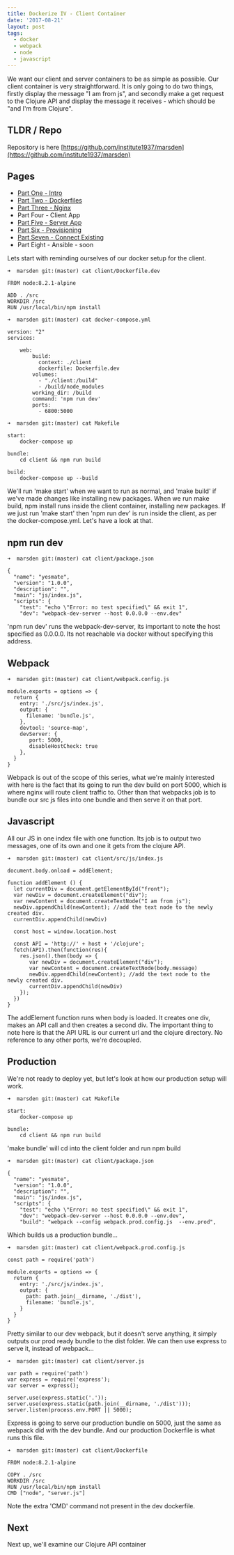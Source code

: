 ```yaml
---
title: Dockerize IV - Client Container
date: '2017-08-21'
layout: post
tags: 
  - docker
  - webpack
  - node
  - javascript
---
```


We want our client and server containers to be as simple as possible. Our client container is very straightforward. It is only going to do two things, firstly display the message "I am from js", and secondly make a get request to the Clojure API and display the message it receives - which should be "and I'm from Clojure".

TLDR / Repo
----

Repository is here [https://github.com/institute1937/marsden](https://github.com/institute1937/marsden) 

Pages
----

* [Part One - Intro](../2017-08-17---dockerize-i-intro/)
* [Part Two - Dockerfiles](../2017-08-18---dockerize-ii-dockerfiles/)
* [Part Three - Nginx](../2017-08-21---dockerize-iii-nginx/) 
* Part Four - Client App
* [Part Five - Server App](../2017-08-21---dockerize-v-clojure-container/) 
* [Part Six - Provisioning](../2017-08-21---dockerize-vi-provision-exoscale/ )
* [Part Seven - Connect Existing](../2017-08-23---dockerize-vii-connect-existing-machine/) 
* Part Eight - Ansible - soon

Lets start with reminding ourselves of our docker setup for the client.

```
➜  marsden git:(master) cat client/Dockerfile.dev
```
```
FROM node:8.2.1-alpine

ADD . /src
WORKDIR /src
RUN /usr/local/bin/npm install
```

```
➜  marsden git:(master) cat docker-compose.yml
```
```
version: "2"
services:

    web:
        build:
          context: ./client
          dockerfile: Dockerfile.dev
        volumes:
          - "./client:/build"
          - /build/node_modules
        working_dir: /build
        command: 'npm run dev'
        ports:
          - 6800:5000
```

```
➜  marsden git:(master) cat Makefile
```
```
start:
	docker-compose up

bundle:
	cd client && npm run build

build:
	docker-compose up --build
```

We'll run 'make start' when we want to run as normal, and 'make build' if we've made changes like installing new packages. When we run make build, npm install runs inside the client container, installing new packages. If we just run 'make start' then 'npm run dev' is run inside the client, as per the docker-compose.yml. Let's have a look at that.

npm run dev
-----------

```
➜  marsden git:(master) cat client/package.json
```
```
{
  "name": "yesmate",
  "version": "1.0.0",
  "description": "",
  "main": "js/index.js",
  "scripts": {
    "test": "echo \"Error: no test specified\" && exit 1",
    "dev": "webpack-dev-server --host 0.0.0.0 --env.dev"
```

'npm run dev' runs the webpack-dev-server, its important to note the host specified as 0.0.0.0. Its not reachable via docker without specifying this address.

Webpack
----

```
➜  marsden git:(master) cat client/webpack.config.js
```
```
module.exports = options => {
  return {
    entry: './src/js/index.js',
    output: {
      filename: 'bundle.js',
    },
    devtool: 'source-map',
    devServer: {
       port: 5000,
       disableHostCheck: true
    },
  }
}
```

Webpack is out of the scope of this series, what we're mainly interested with here is the fact that its going to run the dev build on port 5000, which is where nginx will route client traffic to. Other than that webpacks job is to bundle our src js files into one bundle and then serve it on that port.

Javascript
---

All our JS in one index file with one function. Its job is to output two messages, one of its own and one it gets from the clojure API.

```
➜  marsden git:(master) cat client/src/js/index.js
```
```
document.body.onload = addElement;

function addElement () {
  let currentDiv = document.getElementById("front");
  var newDiv = document.createElement("div");
  var newContent = document.createTextNode("I am from js");
  newDiv.appendChild(newContent); //add the text node to the newly created div.
  currentDiv.appendChild(newDiv)

  const host = window.location.host

  const API = 'http://' + host + '/clojure';
  fetch(API).then(function(res){
    res.json().then(body => {
       var newDiv = document.createElement("div");
       var newContent = document.createTextNode(body.message)
       newDiv.appendChild(newContent); //add the text node to the newly created div.
       currentDiv.appendChild(newDiv)
    });
  })
}
```

The addElement function runs when body is loaded. It creates one div, makes an API call and then creates a second div. The important thing to note here is that the API URL is our current url and the clojure directory. No reference to any other ports, we're decoupled.

Production
---

We're not ready to deploy yet, but let's look at how our production setup will work.

```
➜  marsden git:(master) cat Makefile
```
```
start:
	docker-compose up

bundle:
	cd client && npm run build
```

'make bundle' will cd into the client folder and run npm build

```
➜  marsden git:(master) cat client/package.json
```
```
{
  "name": "yesmate",
  "version": "1.0.0",
  "description": "",
  "main": "js/index.js",
  "scripts": {
    "test": "echo \"Error: no test specified\" && exit 1",
    "dev": "webpack-dev-server --host 0.0.0.0 --env.dev",
    "build": "webpack --config webpack.prod.config.js  --env.prod",
```


Which builds us a production bundle...

```
➜  marsden git:(master) cat client/webpack.prod.config.js
```
```
const path = require('path')

module.exports = options => {
  return {
    entry: './src/js/index.js',
    output: {
      path: path.join(__dirname, './dist'),
      filename: 'bundle.js',
    }
  }
}
```

Pretty similar to our dev webpack, but it doesn't serve anything, it simply outputs our prod ready bundle to the dist folder. We can then use express to serve it, instead of webpack...

```
➜  marsden git:(master) cat client/server.js
```
```
var path = require('path')
var express = require('express');
var server = express();

server.use(express.static('.'));
server.use(express.static(path.join(__dirname, './dist')));
server.listen(process.env.PORT || 5000);
```

Express is going to serve our production bundle on 5000, just the same as webpack did with the dev bundle. And our production Dockerfile is what runs this file.

```
➜  marsden git:(master) cat client/Dockerfile
```
```
FROM node:8.2.1-alpine

COPY . /src
WORKDIR /src
RUN /usr/local/bin/npm install
CMD ["node", "server.js"]
```

Note the extra 'CMD' command not present in the dev dockerfile. 

Next
---

Next up, we'll examine our Clojure API container